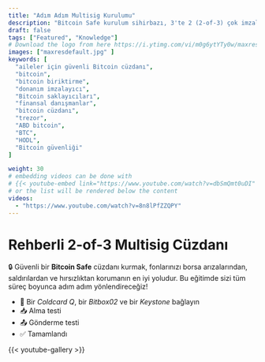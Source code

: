```yaml
---
title: "Adım Adım Multisig Kurulumu"
description: "Bitcoin Safe kurulum sihirbazı, 3'te 2 (2-of-3) çok imzalı bir Bitcoin cüzdanı oluşturma adımlarında sizi yönlendirir"
draft: false
tags: ["Featured", "Knowledge"]
# Download the logo from here https://i.ytimg.com/vi/m0g6ytYTy0w/maxresdefault.jpg
images: ["maxresdefault.jpg" ]
keywords: [
  "aileler için güvenli Bitcoin cüzdanı",
  "bitcoin",
  "bitcoin biriktirme",
  "donanım imzalayıcı",
  "Bitcoin saklayıcıları",
  "finansal danışmanlar",
  "bitcoin cüzdanı",
  "trezor",
  "ABD bitcoin",
  "BTC",
  "HODL",
  "Bitcoin güvenliği"
]

weight: 30
# embedding videos can be done with 
# {{< youtube-embed link="https://www.youtube.com/watch?v=dbSmQmt0uDI" >}}
# or the list will be rendered below the content
videos:
  - "https://www.youtube.com/watch?v=8n8lPfZZQPY"
---
```



# Rehberli 2-of-3 Multisig Cüzdanı

🔒 Güvenli bir **Bitcoin Safe** cüzdanı kurmak, fonlarınızı borsa arızalarından, saldırılardan ve hırsızlıktan korumanın en iyi yoludur. Bu eğitimde sizi tüm süreç boyunca adım adım yönlendireceğiz!
 

- 🔐 Bir *Coldcard Q*, bir *Bitbox02* ve bir *Keystone* bağlayın
- 📥 Alma testi
- 📤 Gönderme testi
- ✅ Tamamlandı



{{< youtube-gallery >}}
